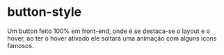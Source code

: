 # button-style
Um button feito 100% em front-end, onde é se destaca-se o layout e o hover, ao ter o hover ativado ele soltará uma animação com alguns icons famosos.
